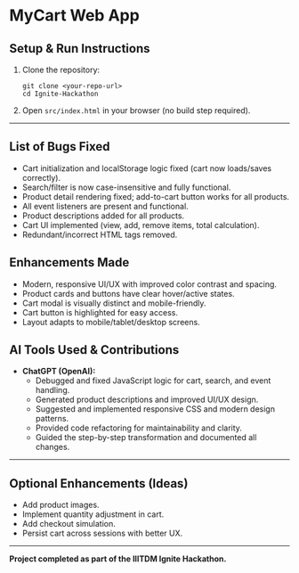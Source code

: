 # MyCart Web App

## Setup & Run Instructions

1. Clone the repository:
   ```
   git clone <your-repo-url>
   cd Ignite-Hackathon
   ```
2. Open `src/index.html` in your browser (no build step required).

---

## List of Bugs Fixed
- Cart initialization and localStorage logic fixed (cart now loads/saves correctly).
- Search/filter is now case-insensitive and fully functional.
- Product detail rendering fixed; add-to-cart button works for all products.
- All event listeners are present and functional.
- Product descriptions added for all products.
- Cart UI implemented (view, add, remove items, total calculation).
- Redundant/incorrect HTML tags removed.

## Enhancements Made
- Modern, responsive UI/UX with improved color contrast and spacing.
- Product cards and buttons have clear hover/active states.
- Cart modal is visually distinct and mobile-friendly.
- Cart button is highlighted for easy access.
- Layout adapts to mobile/tablet/desktop screens.

## AI Tools Used & Contributions
- **ChatGPT (OpenAI):**
  - Debugged and fixed JavaScript logic for cart, search, and event handling.
  - Generated product descriptions and improved UI/UX design.
  - Suggested and implemented responsive CSS and modern design patterns.
  - Provided code refactoring for maintainability and clarity.
  - Guided the step-by-step transformation and documented all changes.

---

## Optional Enhancements (Ideas)
- Add product images.
- Implement quantity adjustment in cart.
- Add checkout simulation.
- Persist cart across sessions with better UX.

---

**Project completed as part of the IIITDM Ignite Hackathon.** 